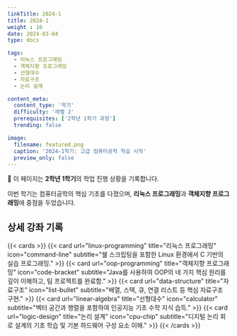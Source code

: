 ```yaml
---
linkTitle: 2024-1
title: 2024-1
weight : 10
date: 2024-03-04
type: docs

tags:
  - 리눅스 프로그래밍
  - 객체지향 프로그래밍
  - 선형대수
  - 자료구조
  - 논리 설계

content_meta:
  content_type: '학기'
  difficulty: '레벨 2'
  prerequisites: ['2학년 1학기 과정']
  trending: false

image:
  filename: featured.png 
  caption: '2024-1학기: 고급 컴퓨터공학 학습 시작'
  preview_only: false
---
```


👋 이 페이지는 **2학년 1학기**의 학업 진행 상황을 기록합니다.

이번 학기는 컴퓨터공학의 핵심 기초를 다졌으며, **리눅스 프로그래밍**과 **객체지향 프로그래밍**에 중점을 두었습니다.
## 상세 강좌 기록

{{< cards >}}
  {{< card url="linux-programming" title="리눅스 프로그래밍" icon="command-line" subtitle="쉘 스크립팅을 포함한 Linux 환경에서 C 기반의 실습 프로그래밍." >}}
  {{< card url="oop-programming" title="객체지향 프로그래밍" icon="code-bracket" subtitle="Java를 사용하여 OOP의 네 가지 핵심 원리를 깊이 이해하고, 팀 프로젝트를 완료함." >}}
  {{< card url="data-structure" title="자료구조" icon="list-bullet" subtitle="배열, 스택, 큐, 연결 리스트 등 핵심 자료구조 구현." >}}
  {{< card url="linear-algebra" title="선형대수" icon="calculator" subtitle="벡터 공간과 행렬을 포함하여 인공지능 기초 수학 지식 습득." >}}
  {{< card url="logic-design" title="논리 설계" icon="cpu-chip" subtitle="디지털 논리 회로 설계의 기초 학습 및 기본 하드웨어 구성 요소 이해." >}}
{{< /cards >}}
